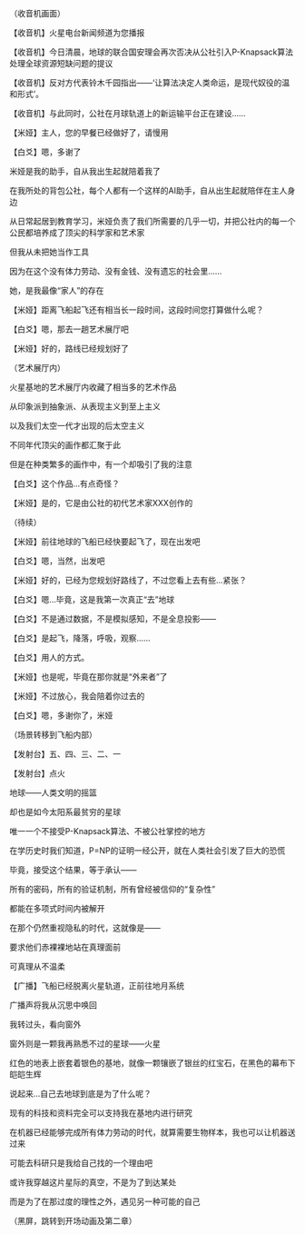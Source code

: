 （收音机画面）

【收音机】火星电台新闻频道为您播报

【收音机】今日清晨，地球的联合国安理会再次否决从公社引入P-Knapsack算法处理全球资源短缺问题的提议

【收音机】反对方代表铃木千园指出——‘让算法决定人类命运，是现代奴役的温和形式’。

【收音机】与此同时，公社在月球轨道上的新运输平台正在建设……

【米娅】主人，您的早餐已经做好了，请慢用

【白爻】嗯，多谢了

米娅是我的助手，自从我出生起就陪着我了

在我所处的背包公社，每个人都有一个这样的AI助手，自从出生起就陪伴在主人身边

从日常起居到教育学习，米娅负责了我们所需要的几乎一切，并把公社内的每一个公民都培养成了顶尖的科学家和艺术家

但我从未把她当作工具

因为在这个没有体力劳动、没有金钱、没有遗忘的社会里……

她，是我最像“家人”的存在

【米娅】距离飞船起飞还有相当长一段时间，这段时间您打算做什么呢？

【白爻】嗯，那去一趟艺术展厅吧

【米娅】好的，路线已经规划好了

（艺术展厅内）

火星基地的艺术展厅内收藏了相当多的艺术作品

从印象派到抽象派、从表现主义到至上主义

以及我们太空一代才出现的后太空主义

不同年代顶尖的画作都汇聚于此

但是在种类繁多的画作中，有一个却吸引了我的注意

【白爻】这个作品…有点奇怪？

【米娅】是的，它是由公社的初代艺术家XXX创作的

（待续）

【米娅】前往地球的飞船已经快要起飞了，现在出发吧

【白爻】嗯，当然，出发吧

【米娅】好的，已经为您规划好路线了，不过您看上去有些...紧张？

【白爻】嗯...毕竟，这是我第一次真正“去”地球

【白爻】不是通过数据，不是模拟感知，不是全息投影——

【白爻】是起飞，降落，呼吸，观察……

【白爻】用人的方式。

【米娅】也是呢，毕竟在那你就是“外来者”了

【米娅】不过放心，我会陪着你过去的

【白爻】嗯，多谢你了，米娅

（场景转移到飞船内部）

【发射台】五、四、三、二、一

【发射台】点火

地球——人类文明的摇篮

却也是如今太阳系最贫穷的星球

唯一一个不接受P-Knapsack算法、不被公社掌控的地方

在学历史时我们知道，P=NP的证明一经公开，就在人类社会引发了巨大的恐慌

毕竟，接受这个结果，等于承认——

所有的密码，所有的验证机制，所有曾经被信仰的“复杂性”

都能在多项式时间内被解开

在那个仍然重视隐私的时代，这就像是——

要求他们赤裸裸地站在真理面前

可真理从不温柔

【广播】飞船已经脱离火星轨道，正前往地月系统

广播声将我从沉思中唤回

我转过头，看向窗外

窗外则是一颗我再熟悉不过的星球——火星

红色的地表上嵌套着银色的基地，就像一颗镶嵌了银丝的红宝石，在黑色的幕布下皑皑生辉

说起来...自己去地球到底是为了什么呢？

现有的科技和资料完全可以支持我在基地内进行研究

在机器已经能够完成所有体力劳动的时代，就算需要生物样本，我也可以让机器送过来

可能去科研只是我给自己找的一个理由吧

或许我穿越这片星际的真空，不是为了到达某处

而是为了在那过度的理性之外，遇见另一种可能的自己

（黑屏，跳转到开场动画及第二章）
